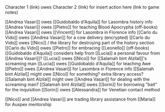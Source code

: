 Character 1 (link) owes Character 2 (link) for insert action here (link to game notes)

[[Andrea Vasari]] owes [[Guidobaldo d'Aquila]] for Lasombra history info
[[Andrea Vasari]] owes [[Pietro]] for teaching Blood Apocrypha (off-books)
[[Andrea Vasari]] owes [[Vincent]] for Lasombra in Florence info
[[Carlo du Vido]] owes [[Andrea Vasari]] for a cow delivery (encrypted)
[[Carlo du Vido]] owes [[Nico]] / the library for destroying part of the history section
[[Carlo du Vido]] owes [[Pietro]] for embracing [[Leonello]] (off-books)
[[Guidobaldo d'Aquila]] considers help from [[Lucia]] a personal favour from [[Andrea Vasari]]?
[[Lucia]] owes [[Nico]] for [[Salamah bint Alzilal]]'s screaming man
[[Lucia]] owes [[Guidobaldo d'Aquila]] for teaching Awe
[[Pietro]] owes [[Andrea Vasari]] for Lasombra in Florence info
[[Salamah bint Alzilal]] might owe [[Nico]] for something? extra library access?
[[Salamah bint Alzilal]] might owe [[Andrea Vasari]] for dealing with the screaming man?
[[Salamah bint Alzilal]] owes [[Sorin]] for borrowing "bait" for the inquisition
[[Sorin]] owes [[Alessandra]] for Venetian contact method


[[Nico]] and [[Andrea Vasari]] are trading library assistance from [[Maria]] for Auspex mentorship